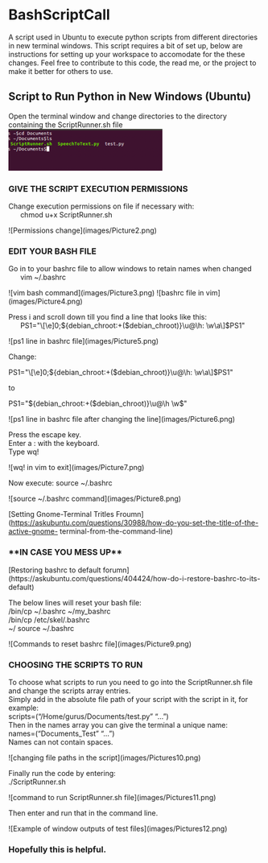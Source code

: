 # BashScriptCall
A script used in Ubuntu to execute python scripts from different directories in new terminal windows. This script requires a bit of set up, below are instructions for setting up your workspace to accomodate for the these changes. Feel free to contribute to this code, the read me, or the project to make it better for others to use. 

<h2>Script to Run Python in New Windows (Ubuntu)</h2>

Open the terminal window and change directories to the directory containing the ScriptRunner.sh file 
&nbsp;&nbsp;&nbsp;&nbsp;&nbsp;&nbsp;![Directory change](images/Picture1.png)

<h3>GIVE THE SCRIPT EXECUTION PERMISSIONS</h3>
<p>Change execution permissions on file if necessary with:<br />
&nbsp;&nbsp;&nbsp;&nbsp;&nbsp;&nbsp;chmod u+x ScriptRunner.sh</p>
![Permissions change](images/Picture2.png)

<h3>EDIT YOUR BASH FILE</h3>
<p>Go in to your bashrc file to allow windows to retain names when changed<br />
&nbsp;&nbsp;&nbsp;&nbsp;&nbsp;&nbsp;vim ~/.bashrc</p>
![vim bash command](images/Picture3.png)
![bashrc file in vim](images/Picture4.png)

<p>Press i and scroll down till you find a line that looks like this: <br />
&nbsp;&nbsp;&nbsp;&nbsp;&nbsp;&nbsp;PS1="\[\e]0;${debian_chroot:+($debian_chroot)}\u@\h: \w\a\]$PS1"</p>
![ps1 line in bashrc file](images/Picture5.png)

<p>Change:</p>
<p>PS1="\[\e]0;${debian_chroot:+($debian_chroot)}\u@\h: \w\a\]$PS1"</p>
<p>to</p>
<p>PS1="${debian_chroot:+($debian_chroot)}\u@\h \w$"</p>
![ps1 line in bashrc file after changing the line](images/Picture6.png)

<p> Press the escape key. <br />Enter a : with the keyboard.<br />Type wq!</p>
![wq! in vim to exit](images/Picture7.png)

<p>Now execute: source ~/.bashrc</p>
![source ~/.bashrc command](images/Picture8.png)

[Setting Gnome-Terminal Tritles Froumn](https://askubuntu.com/questions/30988/how-do-you-set-the-title-of-the-active-gnome- terminal-from-the-command-line)

<h3>**IN CASE YOU MESS UP**</h3>
[Restoring bashrc to default forumn](https://askubuntu.com/questions/404424/how-do-i-restore-bashrc-to-its-default)
<p>The below lines will reset your bash file:<br />/bin/cp ~/.bashrc ~/my_bashrc<br />/bin/cp /etc/skel/.bashrc<br /> ~/ source ~/.bashrc</p>
![Commands to reset bashrc file](images/Picture9.png)

<h3>CHOOSING THE SCRIPTS TO RUN</h3>
<p>To choose what scripts to run you need to go into the ScriptRunner.sh file and change the scripts array entries.<br />
Simply add in the absolute file path of your script with the script in it, for example:<br />
     scripts=(“/Home/gurus/Documents/test.py” “...”)<br />
Then in the names array you can give the terminal a unique name:<br />
     names=(“Documents_Test” “...”)<br />
Names can not contain spaces.</p>
![changing file paths in the script](images/Pictures10.png)

<p>Finally run the code by entering:<br />
     ./ScriptRunner.sh</p>
![command to run ScriptRunner.sh file](images/Pictures11.png)

<p>Then enter and run that in the command line.</p>
![Example of window outputs of test files](images/Pictures12.png)

<h3>Hopefully this is helpful.</h3>



